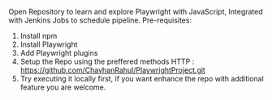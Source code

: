 Open Repository to learn and explore Playwright with JavaScript, Integrated with Jenkins Jobs to schedule pipeline. 
Pre-requisites:
1) Install npm
2) Install Playwright
3) Add Playwright plugins
4) Setup the Repo using the preffered methods HTTP : https://github.com/ChavhanRahul/PlaywrightProject.git
5) Try executing it locally first, if you want enhance the repo with additional feature you are welcome.
